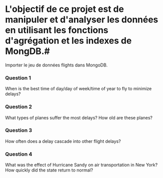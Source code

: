 # L'objectif de ce projet est de manipuler et d'analyser les données en utilisant les fonctions d'agrégation et les indexes de MongDB.#

Importer le jeu de données flights dans MongoDB.

### Question 1 ###

When is the best time of day/day of week/time of year to fly to minimize delays?

### Question 2 ###

What types of planes suffer the most delays? How old are these planes?

### Question 3 ###

How often does a delay cascade into other flight delays?

### Question 4 ###

What was the effect of Hurricane Sandy on air transportation in New York? How quickly did the state return to normal?
